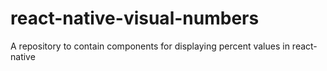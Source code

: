 # react-native-visual-numbers

A repository to contain components for displaying percent values in react-native
